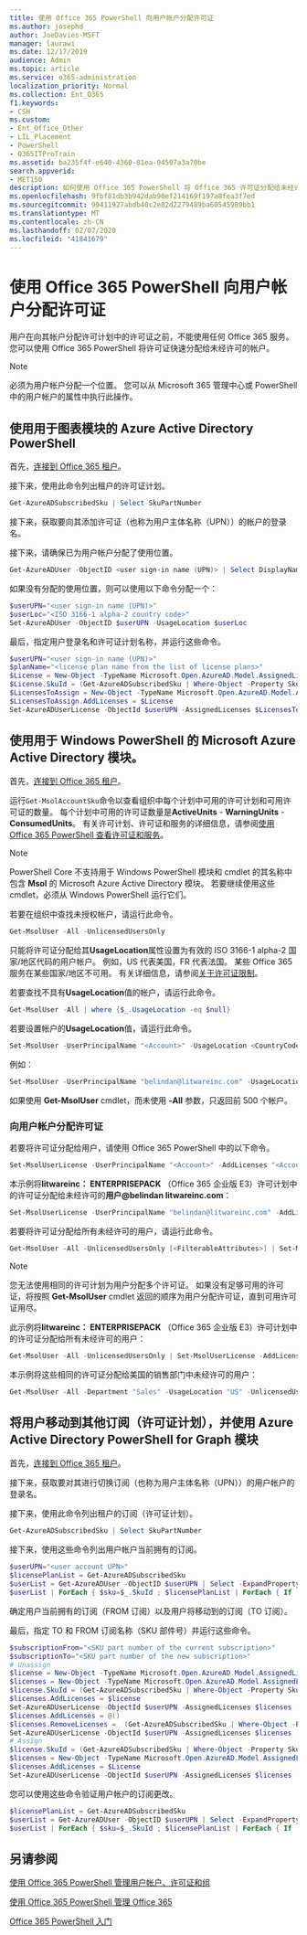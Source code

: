 ```yaml
---
title: 使用 Office 365 PowerShell 向用户帐户分配许可证
ms.author: josephd
author: JoeDavies-MSFT
manager: laurawi
ms.date: 12/17/2019
audience: Admin
ms.topic: article
ms.service: o365-administration
localization_priority: Normal
ms.collection: Ent_O365
f1.keywords:
- CSH
ms.custom:
- Ent_Office_Other
- LIL_Placement
- PowerShell
- O365ITProTrain
ms.assetid: ba235f4f-e640-4360-81ea-04507a3a70be
search.appverid:
- MET150
description: 如何使用 Office 365 PowerShell 将 Office 365 许可证分配给未经许可的用户。
ms.openlocfilehash: 9fbf81db3b942dab90ef214169f197a8fea3f7ed
ms.sourcegitcommit: 99411927abdb40c2e82d2279489ba60545989bb1
ms.translationtype: MT
ms.contentlocale: zh-CN
ms.lasthandoff: 02/07/2020
ms.locfileid: "41841679"
---
```

# <a name="assign-licenses-to-user-accounts-with-office-365-powershell"></a>使用 Office 365 PowerShell 向用户帐户分配许可证

用户在向其帐户分配许可计划中的许可证之前，不能使用任何 Office 365 服务。 您可以使用 Office 365 PowerShell 将许可证快速分配给未经许可的帐户。 

>[!Note]
>必须为用户帐户分配一个位置。 您可以从 Microsoft 365 管理中心或 PowerShell 中的用户帐户的属性中执行此操作。
>

## <a name="use-the-azure-active-directory-powershell-for-graph-module"></a>使用用于图表模块的 Azure Active Directory PowerShell

首先，[连接到 Office 365 租户](connect-to-office-365-powershell.md#connect-with-the-azure-active-directory-powershell-for-graph-module)。
  

接下来，使用此命令列出租户的许可证计划。

```powershell
Get-AzureADSubscribedSku | Select SkuPartNumber
```

接下来，获取要向其添加许可证（也称为用户主体名称（UPN））的帐户的登录名。

接下来，请确保已为用户帐户分配了使用位置。

```powershell
Get-AzureADUser -ObjectID <user sign-in name (UPN)> | Select DisplayName, UsageLocation
```

如果没有分配的使用位置，则可以使用以下命令分配一个：

```powershell
$userUPN="<user sign-in name (UPN)>"
$userLoc="<ISO 3166-1 alpha-2 country code>"
Set-AzureADUser -ObjectID $userUPN -UsageLocation $userLoc
```

最后，指定用户登录名和许可证计划名称，并运行这些命令。

```powershell
$userUPN="<user sign-in name (UPN)>"
$planName="<license plan name from the list of license plans>"
$License = New-Object -TypeName Microsoft.Open.AzureAD.Model.AssignedLicense
$License.SkuId = (Get-AzureADSubscribedSku | Where-Object -Property SkuPartNumber -Value $planName -EQ).SkuID
$LicensesToAssign = New-Object -TypeName Microsoft.Open.AzureAD.Model.AssignedLicenses
$LicensesToAssign.AddLicenses = $License
Set-AzureADUserLicense -ObjectId $userUPN -AssignedLicenses $LicensesToAssign
```

## <a name="use-the-microsoft-azure-active-directory-module-for-windows-powershell"></a>使用用于 Windows PowerShell 的 Microsoft Azure Active Directory 模块。

首先，[连接到 Office 365 租户](connect-to-office-365-powershell.md#connect-with-the-microsoft-azure-active-directory-module-for-windows-powershell)。

运行`Get-MsolAccountSku`命令以查看组织中每个计划中可用的许可计划和可用许可证的数量。 每个计划中可用的许可证数量是**ActiveUnits** - **WarningUnits** - **ConsumedUnits**。 有关许可计划、许可证和服务的详细信息，请参阅[使用 Office 365 PowerShell 查看许可证和服务](view-licenses-and-services-with-office-365-powershell.md)。

>[!Note]
>PowerShell Core 不支持用于 Windows PowerShell 模块和 cmdlet 的其名称中包含 **Msol** 的 Microsoft Azure Active Directory 模块。 若要继续使用这些 cmdlet，必须从 Windows PowerShell 运行它们。
>

若要在组织中查找未授权帐户，请运行此命令。

```powershell
Get-MsolUser -All -UnlicensedUsersOnly
```

只能将许可证分配给其**UsageLocation**属性设置为有效的 ISO 3166-1 alpha-2 国家/地区代码的用户帐户。 例如，US 代表美国，FR 代表法国。 某些 Office 365 服务在某些国家/地区不可用。 有关详细信息，请参阅[关于许可证限制](https://go.microsoft.com/fwlink/p/?LinkId=691730)。
    
若要查找不具有**UsageLocation**值的帐户，请运行此命令。

```powershell
Get-MsolUser -All | where {$_.UsageLocation -eq $null}
```

若要设置帐户的**UsageLocation**值，请运行此命令。

```powershell
Set-MsolUser -UserPrincipalName "<Account>" -UsageLocation <CountryCode>
```

例如：

```powershell
Set-MsolUser -UserPrincipalName "belindan@litwareinc.com" -UsageLocation US
```
    
如果使用 **Get-MsolUser** cmdlet，而未使用 **-All** 参数，只返回前 500 个帐户。

### <a name="assigning-licenses-to-user-accounts"></a>向用户帐户分配许可证
    
若要将许可证分配给用户，请使用 Office 365 PowerShell 中的以下命令。
  
```powershell
Set-MsolUserLicense -UserPrincipalName "<Account>" -AddLicenses "<AccountSkuId>"
```

本示例将**litwareinc： ENTERPRISEPACK** （Office 365 企业版 E3）许可计划中的许可证分配给未经许可的**用户\@belindan litwareinc.com**：
  
```powershell
Set-MsolUserLicense -UserPrincipalName "belindan@litwareinc.com" -AddLicenses "litwareinc:ENTERPRISEPACK"
```

若要将许可证分配给所有未经许可的用户，请运行此命令。
  
```powershell
Get-MsolUser -All -UnlicensedUsersOnly [<FilterableAttributes>] | Set-MsolUserLicense -AddLicenses "<AccountSkuId>"
```
  
>[!Note]
>您无法使用相同的许可计划为用户分配多个许可证。 如果没有足够可用的许可证，将按照 **Get-MsolUser** cmdlet 返回的顺序为用户分配许可证，直到可用许可证用尽。
>

此示例将**litwareinc： ENTERPRISEPACK** （Office 365 企业版 E3）许可计划中的许可证分配给所有未经许可的用户：
  
```powershell
Get-MsolUser -All -UnlicensedUsersOnly | Set-MsolUserLicense -AddLicenses "litwareinc:ENTERPRISEPACK"
```

本示例将这些相同的许可证分配给美国的销售部门中未经许可的用户：
  
```powershell
Get-MsolUser -All -Department "Sales" -UsageLocation "US" -UnlicensedUsersOnly | Set-MsolUserLicense -AddLicenses "litwareinc:ENTERPRISEPACK"
```
  
## <a name="move-a-user-to-a-different-subscription-license-plan-with-the-azure-active-directory-powershell-for-graph-module"></a>将用户移动到其他订阅（许可证计划），并使用 Azure Active Directory PowerShell for Graph 模块

首先，[连接到 Office 365 租户](connect-to-office-365-powershell.md#connect-with-the-azure-active-directory-powershell-for-graph-module)。
  
接下来，获取要对其进行切换订阅（也称为用户主体名称（UPN））的用户帐户的登录名。

接下来，使用此命令列出租户的订阅（许可证计划）。

```powershell
Get-AzureADSubscribedSku | Select SkuPartNumber
```

接下来，使用这些命令列出用户帐户当前拥有的订阅。

```powershell
$userUPN="<user account UPN>"
$licensePlanList = Get-AzureADSubscribedSku
$userList = Get-AzureADUser -ObjectID $userUPN | Select -ExpandProperty AssignedLicenses | Select SkuID 
$userList | ForEach { $sku=$_.SkuId ; $licensePlanList | ForEach { If ( $sku -eq $_.ObjectId.substring($_.ObjectId.length - 36, 36) ) { Write-Host $_.SkuPartNumber } } }
```

确定用户当前拥有的订阅（FROM 订阅）以及用户将移动到的订阅（TO 订阅）。

最后，指定 TO 和 FROM 订阅名称（SKU 部件号）并运行这些命令。

```powershell
$subscriptionFrom="<SKU part number of the current subscription>"
$subscriptionTo="<SKU part number of the new subscription>"
# Unassign
$license = New-Object -TypeName Microsoft.Open.AzureAD.Model.AssignedLicense
$licenses = New-Object -TypeName Microsoft.Open.AzureAD.Model.AssignedLicenses
$license.SkuId = (Get-AzureADSubscribedSku | Where-Object -Property SkuPartNumber -Value $subscriptionFrom -EQ).SkuID
$licenses.AddLicenses = $license
Set-AzureADUserLicense -ObjectId $userUPN -AssignedLicenses $licenses
$licenses.AddLicenses = @()
$licenses.RemoveLicenses =  (Get-AzureADSubscribedSku | Where-Object -Property SkuPartNumber -Value $subscriptionFrom -EQ).SkuID
Set-AzureADUserLicense -ObjectId $userUPN -AssignedLicenses $licenses
# Assign
$license.SkuId = (Get-AzureADSubscribedSku | Where-Object -Property SkuPartNumber -Value $subscriptionTo -EQ).SkuID
$licenses = New-Object -TypeName Microsoft.Open.AzureAD.Model.AssignedLicenses
$licenses.AddLicenses = $License
Set-AzureADUserLicense -ObjectId $userUPN -AssignedLicenses $licenses
```

您可以使用这些命令验证用户帐户的订阅更改。

```powershell
$licensePlanList = Get-AzureADSubscribedSku
$userList = Get-AzureADUser -ObjectID $userUPN | Select -ExpandProperty AssignedLicenses | Select SkuID 
$userList | ForEach { $sku=$_.SkuId ; $licensePlanList | ForEach { If ( $sku -eq $_.ObjectId.substring($_.ObjectId.length - 36, 36) ) { Write-Host $_.SkuPartNumber } } }
```

## <a name="see-also"></a>另请参阅

[使用 Office 365 PowerShell 管理用户帐户、许可证和组](manage-user-accounts-and-licenses-with-office-365-powershell.md)
  
[使用 Office 365 PowerShell 管理 Office 365](manage-office-365-with-office-365-powershell.md)
  
[Office 365 PowerShell 入门](getting-started-with-office-365-powershell.md)
